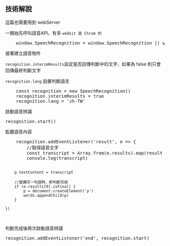 <h2>技術解說</h2>
<p>這篇也需要用到 webServer</p>
<p>一開始先呼叫語音API，有多 <code>webkit 是 Chrom 的</code></p>
<pre>
    window.SpeechRecognition = window.SpeechRecognition || window.webkitSpeechRecognition
</pre>
<p>接著建立語音物件</p>
<p><code>recognition.interimResults</code>設定是否回傳判斷中的文字，如果為 false 則只會回傳最終判斷文字</p>
<p><code>recognition.lang</code> 設置判斷語言</p>
<pre>
    const recognition = new SpeechRecognition()
    recognition.interimResults = true
    recognition.lang = 'zh-TW'
</pre>
<p>啟動語音辨識</p>
<pre>recognition.start()</pre>
<p>監聽語音內容</p>
<pre>
    recognition.addEventListener('result', e => {
        //取得語音文字
        const transcript = Array.from(e.results).map(result => result[0]).map(result => result.transcript).join('')
        console.log(transcript)
    
        p.textContent = transcript
    
        //當講完一句話時，即判斷完成
        if (e.results[0].isFinal) {
            p = document.createElement('p')
            words.appendChild(p)
        }
    
    })
</pre>
<p>判斷完成後再次啟動語音辨識</p>
<pre>recognition.addEventListener('end', recognition.start)</pre>